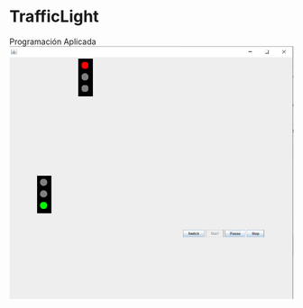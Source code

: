 # TrafficLight
Programación Aplicada
![alt text](https://github.com/EJNunez1311/TrafficLight/blob/master/img1.PNG)
